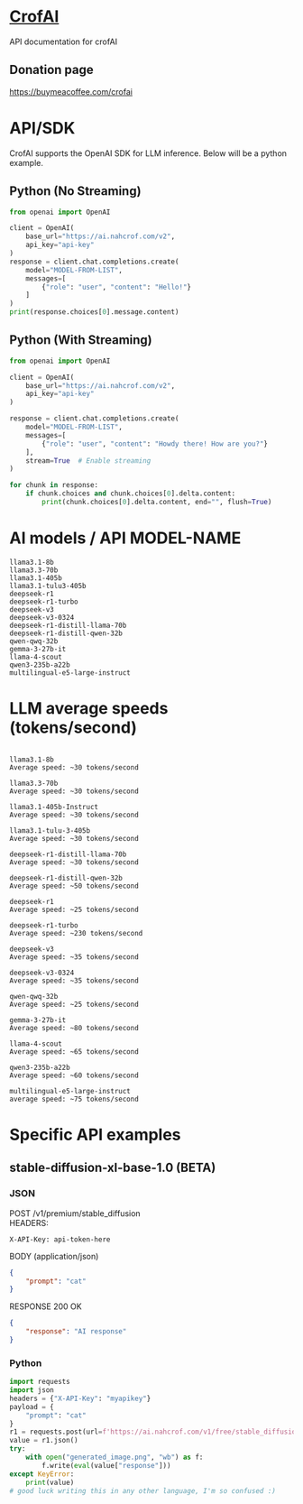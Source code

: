 # [CrofAI](https://ai.nahcrof.com/)
API documentation for crofAI
## Donation page 
https://buymeacoffee.com/crofai
# API/SDK
CrofAI supports the OpenAI SDK for LLM inference. Below will be a python example.
## Python (No Streaming)
```python
from openai import OpenAI

client = OpenAI(
    base_url="https://ai.nahcrof.com/v2",
    api_key="api-key"
)
response = client.chat.completions.create(
    model="MODEL-FROM-LIST",
    messages=[
        {"role": "user", "content": "Hello!"}
    ]
)
print(response.choices[0].message.content)
```
## Python (With Streaming)
```python
from openai import OpenAI

client = OpenAI(
    base_url="https://ai.nahcrof.com/v2",
    api_key="api-key"
)

response = client.chat.completions.create(
    model="MODEL-FROM-LIST",
    messages=[
        {"role": "user", "content": "Howdy there! How are you?"}
    ],
    stream=True  # Enable streaming
)

for chunk in response:
    if chunk.choices and chunk.choices[0].delta.content:
        print(chunk.choices[0].delta.content, end="", flush=True)
```

# AI models / API MODEL-NAME
```
llama3.1-8b
llama3.3-70b
llama3.1-405b
llama3.1-tulu3-405b
deepseek-r1
deepseek-r1-turbo
deepseek-v3
deepseek-v3-0324
deepseek-r1-distill-llama-70b
deepseek-r1-distill-qwen-32b
qwen-qwq-32b
gemma-3-27b-it
llama-4-scout
qwen3-235b-a22b
multilingual-e5-large-instruct
```
# LLM average speeds (tokens/second)
```

llama3.1-8b
Average speed: ~30 tokens/second

llama3.3-70b
Average speed: ~30 tokens/second

llama3.1-405b-Instruct
Average speed: ~30 tokens/second

llama3.1-tulu-3-405b
Average speed: ~30 tokens/second

deepseek-r1-distill-llama-70b
Average speed: ~30 tokens/second

deepseek-r1-distill-qwen-32b
Average speed: ~50 tokens/second

deepseek-r1
Average speed: ~25 tokens/second

deepseek-r1-turbo
Average speed: ~230 tokens/second

deepseek-v3
Average speed: ~35 tokens/second

deepseek-v3-0324
Average speed: ~35 tokens/second

qwen-qwq-32b
Average speed: ~25 tokens/second

gemma-3-27b-it
Average speed: ~80 tokens/second

llama-4-scout
Average speed: ~65 tokens/second

qwen3-235b-a22b
Average speed: ~60 tokens/second

multilingual-e5-large-instruct
average speed: ~75 tokens/second
```
# Specific API examples
## stable-diffusion-xl-base-1.0 (BETA)
### JSON
POST /v1/premium/stable_diffusion<br>
HEADERS:<br>
```
X-API-Key: api-token-here
```
BODY (application/json)
```json
{
    "prompt": "cat"
}
```
RESPONSE 200 OK
```json
{
    "response": "AI response"
}
```
### Python
```python
import requests
import json
headers = {"X-API-Key": "myapikey"}
payload = {
    "prompt": "cat"
}
r1 = requests.post(url=f'https://ai.nahcrof.com/v1/free/stable_diffusion', json=payload, headers=headers)
value = r1.json()
try:
    with open("generated_image.png", "wb") as f:
        f.write(eval(value["response"]))
except KeyError:
    print(value)
# good luck writing this in any other language, I'm so confused :)
```
